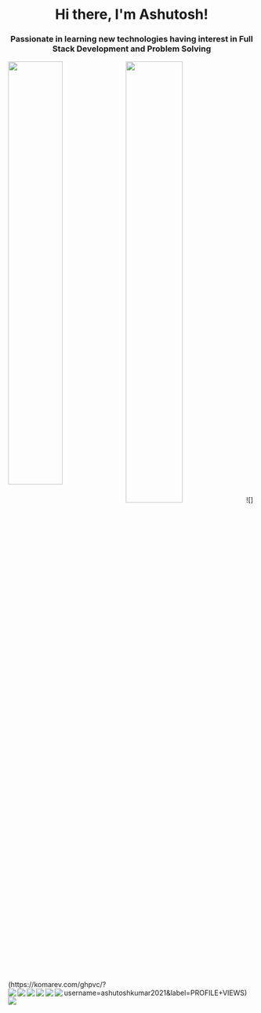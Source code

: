 <h1 align="center">Hi there, I'm Ashutosh!</h1>
<h3 align="center">Passionate in learning new technologies having interest in Full Stack Development and Problem Solving </h3>
<img align="left" width="47%" src="https://github-readme-stats.vercel.app/api?username=ashutoshkumar2021&show_icons=true&theme=radical"/>
<img width="48%" src="https://github-readme-streak-stats.herokuapp.com/?user=ashutoshkumar2021&theme=tokyonight" />
![](https://komarev.com/ghpvc/?username=ashutoshkumar2021&label=PROFILE+VIEWS)
<img align="left" src="https://img.shields.io/badge/c-%2300599C.svg?style=for-the-badge&logo=c&logoColor=white"/>
<img align="left" src="https://img.shields.io/badge/c++-%2300599C.svg?style=for-the-badge&logo=c%2B%2B&logoColor=white"/>
<img align="left" src="https://img.shields.io/badge/python-3670A0?style=for-the-badge&logo=python&logoColor=ffdd54"/>
<img align="left" src="https://img.shields.io/badge/html5-%23E34F26.svg?style=for-the-badge&logo=html5&logoColor=white"/>
<img align="left" src="https://img.shields.io/badge/css3-%231572B6.svg?style=for-the-badge&logo=css3&logoColor=white"/>
<img align="left" src="https://img.shields.io/badge/javascript-%23323330.svg?style=for-the-badge&logo=javascript&logoColor=%23F7DF1E"/>
<img align="left" src="https://img.shields.io/badge/jquery-%230769AD.svg?style=for-the-badge&logo=jquery&logoColor=white"/>



